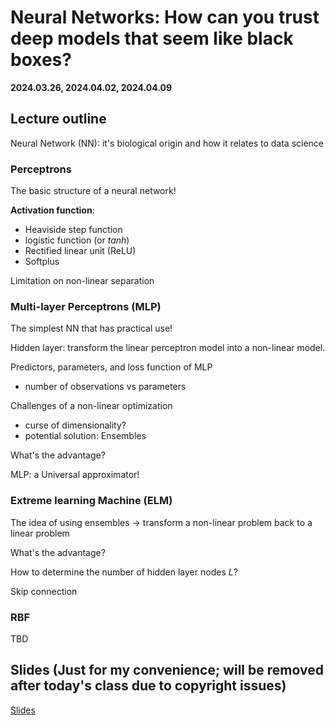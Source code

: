 # Neural Networks: How can you trust deep models that seem like black boxes?

**2024.03.26, 2024.04.02, 2024.04.09**

## Lecture outline

Neural Network (NN): it's biological origin and how it relates to data science

### Perceptrons

The basic structure of a neural network!

**Activation function**:
- Heaviside step function
- logistic function (or $tanh$)
- Rectified linear unit (ReLU)
- Softplus

Limitation on non-linear separation

### Multi-layer Perceptrons (MLP)

The simplest NN that has practical use!

Hidden layer: transform the linear perceptron model into a non-linear model.

Predictors, parameters, and loss function of MLP
- number of observations vs parameters

Challenges of a non-linear optimization
- curse of dimensionality? 
- potential solution: Ensembles

What's the advantage?

MLP: a Universal approximator!

### Extreme learning Machine (ELM)

The idea of using ensembles -> transform a non-linear problem back to a linear problem

What's the advantage?

How to determine the number of hidden layer nodes $L$?

Skip connection

### RBF

TBD

## Slides (Just for my convenience; will be removed after today's class due to copyright issues)

[Slides](https://docs.google.com/presentation/d/17eIMIMbfPACRaUueoTIXn2FfH2eFSqOPnURORtjEc3g/edit?usp=sharing)
